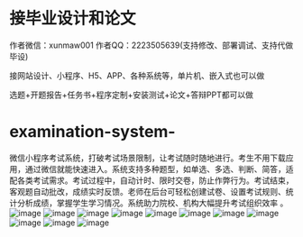 # 接毕业设计和论文
作者微信：xunmaw001  作者QQ：2223505639(支持修改、部署调试、支持代做毕设)

接网站设计、小程序、H5、APP、各种系统等，单片机、嵌入式也可以做

选题+开题报告+任务书+程序定制+安装测试+论文+答辩PPT都可以做
# examination-system-
微信小程序考试系统，打破考试场景限制，让考试随时随地进行。考生不用下载应用，通过微信就能快速进入。系统支持多种题型，如单选、多选、判断、简答，适配各类考试需求。考试过程中，自动计时、限时交卷，防止作弊行为。考试结束，客观题自动批改，成绩实时反馈。老师在后台可轻松创建试卷、设置考试规则、统计分析成绩，掌握学生学习情况。系统助力院校、机构大幅提升考试组织效率 。
![image](https://github.com/user-attachments/assets/c6851827-20ec-4669-8299-45f4a51ef474)
![image](https://github.com/user-attachments/assets/9a742674-f7fe-49e8-b723-cad4a75ccce2)
![image](https://github.com/user-attachments/assets/079edafe-6eeb-4efb-b0bd-acaa911a19b6)
![image](https://github.com/user-attachments/assets/fc444a3f-99b1-442b-b6bb-c6360ef12456)
![image](https://github.com/user-attachments/assets/e149ad7f-7431-44b0-a8e0-ca511c8c3505)
![image](https://github.com/user-attachments/assets/6eb897b8-eba7-4f70-b3fc-01a9d7c362c3)
![image](https://github.com/user-attachments/assets/a4e2ef6f-696e-45f3-b8cd-baf7cb48c0ac)
![image](https://github.com/user-attachments/assets/63f4a99e-71ef-4d12-b0a6-24790043a134)
![image](https://github.com/user-attachments/assets/88466436-dbba-41cf-a401-ae52a411ce3b)
![image](https://github.com/user-attachments/assets/1915e25b-1454-4028-be9f-82f4d5d26264)
![image](https://github.com/user-attachments/assets/54908f40-ba75-4bbb-b953-4ae07853c897)
